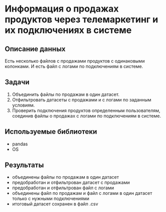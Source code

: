 # Информация о продажах продуктов через телемаркетинг и их подключениях в системе

## Описание данных

Есть несколько файлов с продажами продуктов с одинаковыми колонками. И есть файл с логами по подключениям в системе.

## Задачи
1. Объединить файлы по продажам в один датасет.
2. Отфильтровать датасеты с продажами и с логами по заданным условиям.
3. Проверить подключения продуктов определенным пользователям, соединив файлы о продажах с логами по подключениям в системе.

## Используемые библиотеки
- pandas
- OS

## Результаты
- объединены файлы по продажам в один датасет
- предобработан и отфильтрован датасет с продажами
- предобработан и отфильтрован файл с логами
- объединены файл по продажам и файл с логами в один датасет только с нужными подключениями
- итоговый датасет сохранен в файл .csv
